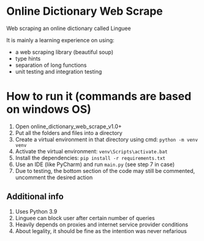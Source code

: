 # Online Dictionary Web Scrape
Web scraping an online dictionary called Linguee

It is mainly a learning experience on using:
- a web scraping library (beautiful soup)
- type hints
- separation of long functions
- unit testing and integration testing

# How to run it (commands are based on windows OS)
1. Open online_dictionary_web_scrape_v1.0+
2. Put all the folders and files into a directory
3. Create a virtual environment in that directory using cmd: `python -m venv venv`
4. Activate the virtual environment: `venv\Scripts\activate.bat`
5. Install the dependencies: `pip install -r requirements.txt`
6. Use an IDE (like PyCharm) and run `main.py` (see step 7 in case)
7. Due to testing, the bottom section of the code may still be commented, uncomment the desired action

## Additional info
1. Uses Python 3.9
2. Linguee can block user after certain number of queries
3. Heavily depends on proxies and internet service provider conditions
4. About legality, it should be fine as the intention was never nefarious
